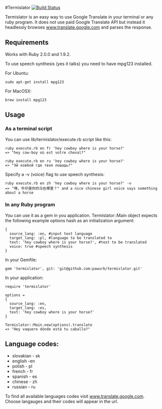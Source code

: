 #Termislator [![Build Status](https://travis-ci.org/pawurb/termislator.png)](https://travis-ci.org/pawurb/termislator)



Termislator is an easy way to use Google Translate in your terminal or any ruby program. It does not use paid Google Translate API but instead it headlessly browses www.translate.google.com and parses the response.

## Requirements

Works with Ruby 2.0.0 and 1.9.2.

To use speech synthesis (yes it talks) you need to have mpg123 installed.

For Ubuntu:
    
    sudo apt-get install mpg123

For MacOSX:
    
    brew install mpg123
    
## Usage

### As a terminal script

You can use lib/termislator/execute.rb script like this:

    ruby execute.rb en fr 'hey cowboy where is your horse?'
    => "hey cow-boy où est votre cheval?"

    ruby execute.rb en ru 'hey cowboy where is your horse?'
    => "Эй ковбой где твоя лошадь?"
    
Specify a -v (voice) flag to use speech synthesis:

    ruby execute.rb en zh 'hey cowboy where is your horse?' -v
    => "嘿，牛仔是你的马在哪里？" and a nice chinese girl voice says something about a horse
    
### In any Ruby program

You can use it as a gem in you application. Termislator::Main object expects the following example options hash as an initialization argument:

    {
      source_lang: :en, #input text language
      target_lang: :pl, #language to be translated to
      text: 'hey cowboy where is your horse?', #text to be translated
      voice: true #speech synthesis
    }

In your Gemfile:

    gem 'termislator', git: 'git@github.com:pawurb/termislator.git'

In your application:

    require 'termislator'

    options =
    {
      source_lang: :en,
      target_lang: :es,
      text: 'hey cowboy where is your horse?'
    }

    Termislator::Main.new(options).translate
    => "Hey vaquero dónde está tu caballo?"

## Language codes:
* slovakian - sk
* english -en
* polish - pl
* french - fr
* spanish - es
* chinese - zh
* russian - ru

To find all available languages codes visit www.translate.google.com. Choose langauges and their codes will appear in the url.











